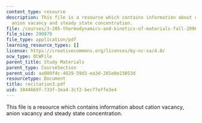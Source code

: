 ```yaml
---
content_type: resource
description: This file is a resource which contains information about cation vacancy,
  anion vacancy and steady state concentration.
file: /courses/3-205-thermodynamics-and-kinetics-of-materials-fall-2006/3844669f733f3ea43cf2bec77effe3e4_recitation3.pdf
file_size: 290879
file_type: application/pdf
learning_resource_types: []
license: https://creativecommons.org/licenses/by-nc-sa/4.0/
ocw_type: OCWFile
parent_title: Study Materials
parent_type: CourseSection
parent_uid: aa089f4c-4029-59d3-ea3d-265e8e23053d
resourcetype: Document
title: recitation3.pdf
uid: 3844669f-733f-3ea4-3cf2-bec77effe3e4
---
```

This file is a resource which contains information about cation vacancy, anion vacancy and steady state concentration.